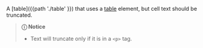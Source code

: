 A [table]({{path './table' }}) that uses a [table](https://developer.mozilla.org/en-US/docs/Web/HTML/Element/table) element, but cell text should be truncated.

> **ⓘ Notice**
>
> - Text will truncate only if it is in a `<p>` tag.

<script src="{{path '/assets/scripts/open-ext-links-in-new-window.js'}}" />
